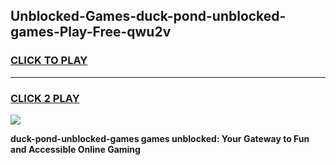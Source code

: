 
## Unblocked-Games-duck-pond-unblocked-games-Play-Free-qwu2v
<h3>
<a href="https://premium76.site?title=duck-pond-unblocked-games&ref=21A">CLICK TO PLAY</a></h3>
<hr>

<h3>
<a href="https://premium76.site?title=duck-pond-unblocked-games&ref=21A">CLICK 2 PLAY</a>
  
</h3>

<a href="https://premium76.site?title=duck-pond-unblocked-games&ref=21A"><img src="https://clearcache.store/games.png"></a>


**duck-pond-unblocked-games games unblocked: Your Gateway to Fun and Accessible Online Gaming**
